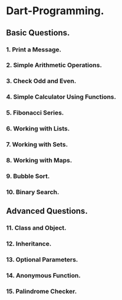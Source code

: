# Dart-Programming.

## Basic Questions.

###    1. Print a Message.
###    2. Simple Arithmetic Operations.
###    3. Check Odd and Even.
###    4. Simple Calculator Using Functions.
###    5. Fibonacci Series.
###    6. Working with Lists.
###    7. Working with Sets.
###    8. Working with Maps.
###    9. Bubble Sort.
###    10. Binary Search.

## Advanced Questions.

###    11. Class and Object.
###    12. Inheritance.
###    13. Optional Parameters.
###    14. Anonymous Function.
###    15. Palindrome Checker.
